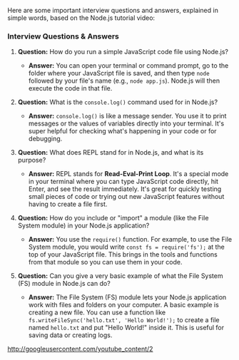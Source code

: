 Here are some important interview questions and answers, explained in simple words, based on the Node.js tutorial video:

### Interview Questions & Answers

1.  **Question:** How do you run a simple JavaScript code file using Node.js?
    * **Answer:** You can open your terminal or command prompt, go to the folder where your JavaScript file is saved, and then type `node` followed by your file's name (e.g., `node app.js`). Node.js will then execute the code in that file.

2.  **Question:** What is the `console.log()` command used for in Node.js?
    * **Answer:** `console.log()` is like a message sender. You use it to print messages or the values of variables directly into your terminal. It's super helpful for checking what's happening in your code or for debugging.

3.  **Question:** What does REPL stand for in Node.js, and what is its purpose?
    * **Answer:** REPL stands for **Read-Eval-Print Loop**. It's a special mode in your terminal where you can type JavaScript code directly, hit Enter, and see the result immediately. It's great for quickly testing small pieces of code or trying out new JavaScript features without having to create a file first.

4.  **Question:** How do you include or "import" a module (like the File System module) in your Node.js application?
    * **Answer:** You use the `require()` function. For example, to use the File System module, you would write `const fs = require('fs');` at the top of your JavaScript file. This brings in the tools and functions from that module so you can use them in your code.

5.  **Question:** Can you give a very basic example of what the File System (FS) module in Node.js can do?
    * **Answer:** The File System (FS) module lets your Node.js application work with files and folders on your computer. A basic example is creating a new file. You can use a function like `fs.writeFileSync('hello.txt', 'Hello World!');` to create a file named `hello.txt` and put "Hello World!" inside it. This is useful for saving data or creating logs.

http://googleusercontent.com/youtube_content/2